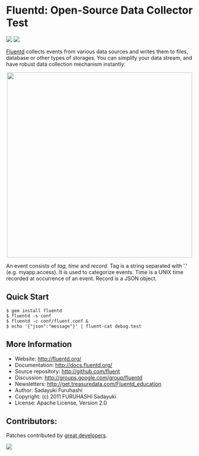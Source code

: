 Fluentd: Open-Source Data Collector Test
===================================

[<img src="https://travis-ci.org/fluent/fluentd.png" />](https://travis-ci.org/fluent/fluentd) [<img src="https://codeclimate.com/github/fluent/fluentd.png " />](https://codeclimate.com/github/fluent/fluentd)


[Fluentd](http://fluentd.org/) collects events from various data sources and writes them to files, database or other types of storages. You can simplify your data stream, and have robust data collection mechanism instantly:

<p align="center">
<img src="http://docs.fluentd.org/images/fluentd-architecture.png" width="500px"/>
</p>

An event consists of *tag*, *time* and *record*. Tag is a string separated with '.' (e.g. myapp.access). It is used to categorize events. Time is a UNIX time recorded at occurrence of an event. Record is a JSON object.


## Quick Start

    $ gem install fluentd
    $ fluentd -s conf
    $ fluentd -c conf/fluent.conf &
    $ echo '{"json":"message"}' | fluent-cat debug.test

## More Information

- Website: http://fluentd.org/
- Documentation: http://docs.fluentd.org/
- Source repository: http://github.com/fluent
- Discussion: http://groups.google.com/group/fluentd
- Newsletters: http://get.treasuredata.com/Fluentd_education
- Author: Sadayuki Furuhashi
- Copyright: (c) 2011 FURUHASHI Sadayuki
- License: Apache License, Version 2.0

## Contributors:

Patches contributed by [great developers](https://github.com/fluent/fluentd/contributors).

[<img src="https://ga-beacon.appspot.com/UA-24890265-6/fluent/fluentd" />](https://github.com/fluent/fluentd)

